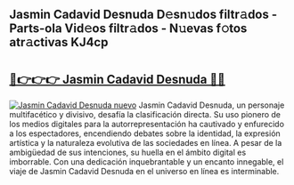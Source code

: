 ## Jasmin Cadavid Desnuda D𝚎sn𝚞dos filtr𝚊dos - Parts-ola Vid𝚎os filtr𝚊dos - N𝚞evas f𝚘tos atr𝚊ctivas KJ4cp

# <h2><a href="http://mbcfk8.tromn.icu/?c=Jasmin+Cadavid+Desnuda">🔗👉👉👉 Jasmin Cadavid Desnuda 🔗🔗</a></h2>

[![Jasmin Cadavid Desnuda nuevo](https://i.imgur.com/pEAQMta.gif)](http://mbcfk8.tromn.icu/?c=Jasmin+Cadavid+Desnuda)
Jasmin Cadavid Desnuda, un personaje multifacético y divisivo, desafía la clasificación directa. Su uso pionero de los medios digitales para la autorrepresentación ha cautivado y enfurecido a los espectadores, encendiendo debates sobre la identidad, la expresión artística y la naturaleza evolutiva de las sociedades en línea. A pesar de la ambigüedad de sus intenciones, su huella en el ámbito digital es imborrable. Con una dedicación inquebrantable y un encanto innegable, el viaje de Jasmin Cadavid Desnuda en el universo en línea es interminable.
